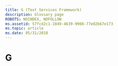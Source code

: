 ```yaml
---
title: G (Text Services Framework)
description: Glossary page
ROBOTS: NOINDEX, NOFOLLOW
ms.assetid: 57fcd2c1-1849-4639-9908-77e02b67e173
ms.topic: article
ms.date: 05/31/2018
---
```


# G

<dl> <dt>

<span id="tsf.g__1_gly"></span><span id="TSF.G__1_GLY"></span>
</dt> <dd></dd> </dl>

 

 




